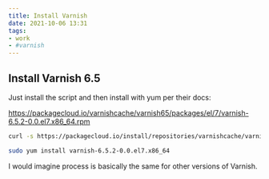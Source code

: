 ```yaml
---
title: Install Varnish
date: 2021-10-06 13:31
tags:
- work
- #varnish
---
```


## Install Varnish 6.5

Just install the script and then install with yum per their docs: 

<https://packagecloud.io/varnishcache/varnish65/packages/el/7/varnish-6.5.2-0.0.el7.x86_64.rpm>

```bash
curl -s https://packagecloud.io/install/repositories/varnishcache/varnish65/script.rpm.sh | sudo bash
```

```bash
sudo yum install varnish-6.5.2-0.0.el7.x86_64
```

I would imagine process is basically the same for other versions of Varnish.
